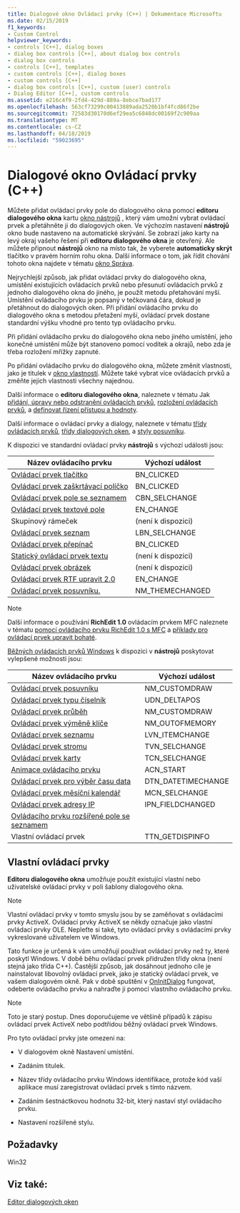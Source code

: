 ```yaml
---
title: Dialogové okno Ovládací prvky (C++) | Dokumentace Microsoftu
ms.date: 02/15/2019
f1_keywords:
- Custom Control
helpviewer_keywords:
- controls [C++], dialog boxes
- dialog box controls [C++], about dialog box controls
- dialog box controls
- controls [C++], templates
- custom controls [C++], dialog boxes
- custom controls [C++]
- dialog box controls [C++], custom (user) controls
- Dialog Editor [C++], custom controls
ms.assetid: e216c4f9-2fd4-429d-889a-8ebce7bad177
ms.openlocfilehash: 563cf73299c00413889ada2520b1bf4fcd86f2be
ms.sourcegitcommit: 72583d30170d6ef29ea5c6848dc00169f2c909aa
ms.translationtype: MT
ms.contentlocale: cs-CZ
ms.lasthandoff: 04/18/2019
ms.locfileid: "59023695"
---
```

# <a name="dialog-box-controls-c"></a>Dialogové okno Ovládací prvky (C++)

Můžete přidat ovládací prvky pole do dialogového okna pomocí **editoru dialogového okna** kartu [okno nástrojů](/visualstudio/ide/reference/toolbox) , který vám umožní vybrat ovládací prvek a přetáhněte ji do dialogových oken. Ve výchozím nastavení **nástrojů** okno bude nastaveno na automatické skrývání. Se zobrazí jako karty na levý okraj vašeho řešení při **editoru dialogového okna** je otevřený. Ale můžete připnout **nástrojů** okno na místo tak, že vyberete **automaticky skrýt** tlačítko v pravém horním rohu okna. Další informace o tom, jak řídit chování tohoto okna najdete v tématu [okno Správa](/visualstudio/ide/customizing-window-layouts-in-visual-studio).

Nejrychlejší způsob, jak přidat ovládací prvky do dialogového okna, umístění existujících ovládacích prvků nebo přesunutí ovládacích prvků z jednoho dialogového okna do jiného, je použít metodu přetahování myší. Umístění ovládacího prvku je popsaný v tečkovaná čára, dokud je přetáhnout do dialogových oken. Při přidání ovládacího prvku do dialogového okna s metodou přetažení myší, ovládací prvek dostane standardní výšku vhodné pro tento typ ovládacího prvku.

Při přidání ovládacího prvku do dialogového okna nebo jiného umístění, jeho konečné umístění může být stanoveno pomocí vodítek a okrajů, nebo zda je třeba rozložení mřížky zapnuté.

Po přidání ovládacího prvku do dialogového okna, můžete změnit vlastnosti, jako je titulek v [okno vlastností](/visualstudio/ide/reference/properties-window). Můžete také vybrat více ovládacích prvků a změňte jejich vlastnosti všechny najednou.

Další informace o **editoru dialogového okna**, naleznete v tématu Jak [přidání, úpravy nebo odstranění ovládacích prvků](adding-editing-or-deleting-controls.md), [rozložení ovládacích prvků](../windows/arrangement-of-controls-on-dialog-boxes.md), a [definovat řízení přístupu a hodnoty](../windows/defining-mnemonics-access-keys.md).

Další informace o ovládací prvky a dialogy, naleznete v tématu [třídy ovládacích prvků](../mfc/control-classes.md), [třídy dialogových oken](../mfc/dialog-box-classes.md), a [styly posuvníku](../mfc/reference/styles-used-by-mfc.md#scroll-bar-styles).

K dispozici ve standardní ovládací prvky **nástrojů** s výchozí události jsou:

|Název ovládacího prvku|Výchozí událost|
|---|---|
|[Ovládací prvek tlačítko](../mfc/reference/cbutton-class.md)|BN_CLICKED|
|[Ovládací prvek zaškrtávací políčko](../mfc/reference/styles-used-by-mfc.md#button-styles)|BN_CLICKED|
|[Ovládací prvek pole se seznamem](../mfc/reference/ccombobox-class.md)|CBN_SELCHANGE|
|[Ovládací prvek textové pole](../mfc/reference/cedit-class.md)|EN_CHANGE|
|Skupinový rámeček|(není k dispozici)|
|[Ovládací prvek seznam](../mfc/reference/clistbox-class.md)|LBN_SELCHANGE|
|[Ovládací prvek přepínač](../mfc/reference/styles-used-by-mfc.md#button-styles)|BN_CLICKED|
|[Statický ovládací prvek textu](../mfc/reference/cstatic-class.md)|(není k dispozici)|
|[Ovládací prvek obrázek](../mfc/reference/cpictureholder-class.md)|(není k dispozici)|
|[Ovládací prvek RTF upravit 2.0](../mfc/using-cricheditctrl.md)|EN_CHANGE|
|[Ovládací prvek posuvníku.](../mfc/reference/cscrollbar-class.md)|NM_THEMECHANGED|

> [!NOTE]
> Další informace o používání **RichEdit 1.0** ovládacím prvkem MFC naleznete v tématu [pomocí ovládacího prvku RichEdit 1.0 s MFC](../windows/using-the-richedit-1-0-control-with-mfc.md) a [příklady pro ovládací prvek upravit bohaté](../mfc/rich-edit-control-examples.md).

[Běžných ovládacích prvků Windows](../mfc/controls-mfc.md) k dispozici v **nástrojů** poskytovat vylepšené možnosti jsou:

|Název ovládacího prvku|Výchozí událost|
|---|---|
|[Ovládací prvek posuvníku](../mfc/slider-control-styles.md)|NM_CUSTOMDRAW|
|[Ovládací prvek typu číselník](../mfc/using-cspinbuttonctrl.md)|UDN_DELTAPOS|
|[Ovládací prvek průběh](../mfc/styles-for-the-progress-control.md)|NM_CUSTOMDRAW|
|[Ovládací prvek výměně klíče](../mfc/using-a-hot-key-control.md)|NM_OUTOFMEMORY|
|[Ovládací prvek seznamu](../mfc/list-control-and-list-view.md)|LVN_ITEMCHANGE|
|[Ovládací prvek stromu](../mfc/tree-control-styles.md)|TVN_SELCHANGE|
|[Ovládací prvek karty](../mfc/tab-controls-and-property-sheets.md)|TCN_SELCHANGE|
|[Animace ovládacího prvku](../mfc/using-an-animation-control.md)|ACN_START|
|[Ovládací prvek pro výběr času data](../mfc/creating-the-date-and-time-picker-control.md)|DTN_DATETIMECHANGE|
|[Ovládací prvek měsíční kalendář](../mfc/month-calendar-control-examples.md)|MCN_SELCHANGE|
|[Ovládací prvek adresy IP](../mfc/reference/cipaddressctrl-class.md)|IPN_FIELDCHANGED|
|[Ovládacího prvku rozšířené pole se seznamem](../mfc/creating-an-extended-combo-box-control.md)||
|Vlastní ovládací prvek|TTN_GETDISPINFO|

## <a name="custom-controls"></a>Vlastní ovládací prvky

**Editoru dialogového okna** umožňuje použít existující vlastní nebo uživatelské ovládací prvky v poli šablony dialogového okna.

> [!NOTE]
> Vlastní ovládací prvky v tomto smyslu jsou by se zaměňovat s ovládacími prvky ActiveX. Ovládací prvky ActiveX se někdy označuje jako vlastní ovládací prvky OLE. Nepleťte si také, tyto ovládací prvky s ovládacími prvky vykreslované uživatelem ve Windows.

Tato funkce je určená k vám umožňují používat ovládací prvky než ty, které poskytl Windows. V době běhu ovládací prvek přidružen třídy okna (není stejná jako třída C++). Častější způsob, jak dosáhnout jednoho cíle je nainstalovat libovolný ovládací prvek, jako je statický ovládací prvek, ve vašem dialogovém okně. Pak v době spuštění v [OnInitDialog](../mfc/reference/cdialog-class.md#oninitdialog) fungovat, odeberte ovládacího prvku a nahraďte ji pomocí vlastního ovládacího prvku.

> [!NOTE]
> Toto je starý postup. Dnes doporučujeme ve většině případů k zápisu ovládací prvek ActiveX nebo podtřídou běžný ovládací prvek Windows.

Pro tyto ovládací prvky jste omezeni na:

- V dialogovém okně Nastavení umístění.

- Zadáním titulek.

- Název třídy ovládacího prvku Windows identifikace, protože kód vaší aplikace musí zaregistrovat ovládací prvek s tímto názvem.

- Zadáním šestnáctkovou hodnotu 32-bit, který nastaví styl ovládacího prvku.

- Nastavení rozšířené stylu.

## <a name="requirements"></a>Požadavky

Win32

## <a name="see-also"></a>Viz také:

[Editor dialogových oken](../windows/dialog-editor.md)<br/>

<!--
[Adding Event Handlers for Dialog Box Controls](../windows/adding-event-handlers-for-dialog-box-controls.md)<br/>
[Dialog Box Controls and Variable Types](../ide/dialog-box-controls-and-variable-types.md)<br/>
[Controls](../mfc/controls-mfc.md)<br/>-->